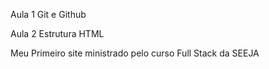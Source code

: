 Aula 1 Git e Github

Aula 2 Estrutura HTML


Meu Primeiro site ministrado pelo curso Full Stack da SEEJA
